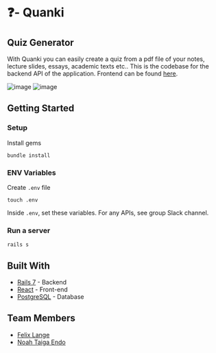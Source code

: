 # ❓- Quanki 
## Quiz Generator 

With Quanki you can easily create a quiz from a pdf file of your notes, lecture slides, essays, academic texts etc..
This is the codebase for the backend API of the application. 
Frontend can be found [here](https://github.com/flxlng/quiz-creaitor-react).
   
![image](https://github.com/Octosub/quiz-creAItor-API/assets/135783511/ddbe64fb-6358-41a6-8ddc-5ace2ea832a1)
![image](https://github.com/Octosub/quiz-creAItor-API/assets/135783511/27cdae0b-ef8f-4143-af54-dec8894bfbb3)

## Getting Started
### Setup

Install gems
```
bundle install
```

### ENV Variables
Create `.env` file
```
touch .env
```
Inside `.env`, set these variables. For any APIs, see group Slack channel.

### Run a server
```
rails s
```

## Built With
- [Rails 7](https://guides.rubyonrails.org/) - Backend 
- [React](https://react.dev/) - Front-end 
- [PostgreSQL](https://www.postgresql.org/) - Database

## Team Members
- [Felix Lange](https://www.linkedin.com/in/felix-edgar-lange/)
- [Noah Taiga Endo](https://www.linkedin.com/in/noah-taiga-endo/)
